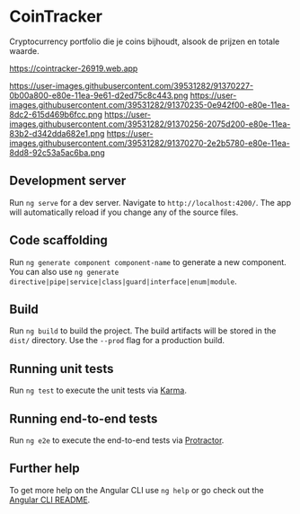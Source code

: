 # CoinTracker
Cryptocurrency portfolio die je coins bijhoudt, alsook de prijzen en totale waarde.

https://cointracker-26919.web.app

https://user-images.githubusercontent.com/39531282/91370227-0b00a800-e80e-11ea-9e61-d2ed75c8c443.png
https://user-images.githubusercontent.com/39531282/91370235-0e942f00-e80e-11ea-8dc2-615d469b6fcc.png
https://user-images.githubusercontent.com/39531282/91370256-2075d200-e80e-11ea-83b2-d342dda682e1.png
https://user-images.githubusercontent.com/39531282/91370270-2e2b5780-e80e-11ea-8dd8-92c53a5ac6ba.png

## Development server

Run `ng serve` for a dev server. Navigate to `http://localhost:4200/`. The app will automatically reload if you change any of the source files.

## Code scaffolding

Run `ng generate component component-name` to generate a new component. You can also use `ng generate directive|pipe|service|class|guard|interface|enum|module`.

## Build

Run `ng build` to build the project. The build artifacts will be stored in the `dist/` directory. Use the `--prod` flag for a production build.

## Running unit tests

Run `ng test` to execute the unit tests via [Karma](https://karma-runner.github.io).

## Running end-to-end tests

Run `ng e2e` to execute the end-to-end tests via [Protractor](http://www.protractortest.org/).

## Further help

To get more help on the Angular CLI use `ng help` or go check out the [Angular CLI README](https://github.com/angular/angular-cli/blob/master/README.md).
